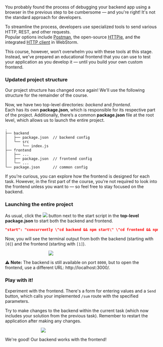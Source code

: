 You probably found the process of debugging your backend app using a browser in the previous step to be cumbersome — 
and you're right! It's not the standard approach for developers.

To streamline the process, developers use specialized tools to send various HTTP, REST, and other requests.  
Popular options include [Postman](https://www.postman.com/), the open-source [HTTPie](https://httpie.io), and the integrated [HTTP client](https://www.jetbrains.com/help/webstorm/http-client-in-product-code-editor.html) in WebStorm.

This course, however, won’t overwhelm you with these tools at this stage. Instead, we've prepared an educational frontend
that you can use to test your application as you develop it — until you build your own custom frontend.

### Updated project structure
Our project structure has changed once again! We'll use the following structure for the remainder of the course. 

Now, we have two top-level directories: _backend_ and _frontend_.  
Each has its own **package.json**, which is responsible for its respective part of the project. 
Additionally, there’s a common **package.json** file at the root level, which allows us to launch the entire project.

```text
.
├── backend 
│   ├── package.json  // backend config
│   └── src
│       └── index.js
├── frontend
│   ├── ...
│   ├── package.json  // frontend config 
│   └── ...
└── package.json      // common config
```

If you're curious, you can explore how the frontend is designed for each task. 
However, in the first part of the course, you're not required to look into the frontend unless you want to — so feel free to stay focused on the backend.

### Launching the entire project
As usual, click the ![](images/run.svg) button next to the start script in the **top-level** **package.json** to start both the backend and frontend.

```json
"start": "concurrently \"cd backend && npm start\" \"cd frontend && npm start\""
```

Now, you will see the terminal output from both the backend (starting with `[0]`) and the frontend (starting with `[1]`).

<div style="text-align: center; width:60%; max-width: 500px;">
<img src="images/front_back_start_log.png">
</div>

⚠️ **Note:** The backend is still available on port `8000`, but to open the frontend, use a different URL: http://localhost:3000/.

### Play with it!

Experiment with the frontend. There's a form for entering values and a `Send` button, which calls your implemented `/sum` route with the specified parameters.

Try to make changes to the backend within the current task (which now includes your solution from the previous task).
Remember to restart the application after making any changes.

<div style="text-align: center; width:50%; max-width: 400px;">
<img src="images/sum_route_frontend.gif">
</div>

We're good! Our backend works with the frontend!

<style>
img {
  display: inline !important;
}
</style>